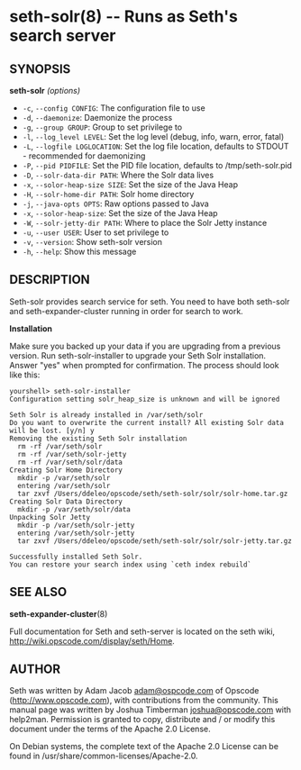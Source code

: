 seth-solr(8) -- Runs as Seth's search server
========================================

## SYNOPSIS

__seth-solr__ _(options)_

  * `-c`, `--config CONFIG`:
    The configuration file to use
  * `-d`, `--daemonize`:
    Daemonize the process
  * `-g`, `--group GROUP`:
    Group to set privilege to
  * `-l`, `--log_level LEVEL`:
    Set the log level (debug, info, warn, error, fatal)
  * `-L`, `--logfile LOGLOCATION`:
    Set the log file location, defaults to STDOUT - recommended for daemonizing
  * `-P`, `--pid PIDFILE`:
    Set the PID file location, defaults to /tmp/seth-solr.pid
  * `-D`, `--solr-data-dir PATH`:
    Where the Solr data lives
  * `-x`, `--solor-heap-size SIZE`:
    Set the size of the Java Heap
  * `-H`, `--solr-home-dir PATH`:
    Solr home directory
  * `-j`, `--java-opts OPTS`:
    Raw options passed to Java
  * `-x`, `--solor-heap-size`:
    Set the size of the Java Heap
  * `-W`, `--solr-jetty-dir PATH`:
    Where to place the Solr Jetty instance
  * `-u`, `--user USER`:
    User to set privilege to
  * `-v`, `--version`:
    Show seth-solr version
  * `-h`, `--help`:
    Show this message

## DESCRIPTION

Seth-solr provides search service for seth. You need to have both
seth-solr and seth-expander-cluster running in order for search to work.

__Installation__

Make sure you backed up your data if you are upgrading from a previous version.
Run seth-solr-installer to upgrade your Seth Solr installation. Answer "yes"
when prompted for confirmation. The process should look like this:

    yourshell> seth-solr-installer
    Configuration setting solr_heap_size is unknown and will be ignored

    Seth Solr is already installed in /var/seth/solr
    Do you want to overwrite the current install? All existing Solr data will be lost. [y/n] y
    Removing the existing Seth Solr installation
      rm -rf /var/seth/solr
      rm -rf /var/seth/solr-jetty
      rm -rf /var/seth/solr/data
    Creating Solr Home Directory
      mkdir -p /var/seth/solr
      entering /var/seth/solr
      tar zxvf /Users/ddeleo/opscode/seth/seth-solr/solr/solr-home.tar.gz
    Creating Solr Data Directory
      mkdir -p /var/seth/solr/data
    Unpacking Solr Jetty
      mkdir -p /var/seth/solr-jetty
      entering /var/seth/solr-jetty
      tar zxvf /Users/ddeleo/opscode/seth/seth-solr/solr/solr-jetty.tar.gz

    Successfully installed Seth Solr.
    You can restore your search index using `ceth index rebuild`

## SEE ALSO

__seth-expander-cluster__(8)

Full documentation for Seth and seth-server is located on the seth
wiki, http://wiki.opscode.com/display/seth/Home.

## AUTHOR

Seth was written by Adam Jacob <adam@ospcode.com> of Opscode
(http://www.opscode.com),  with contributions from the community.  This
manual page was written by Joshua Timberman  <joshua@opscode.com>  with
help2man.  Permission  is  granted  to copy, distribute and / or modify
this document under the terms of the Apache 2.0 License.

On Debian systems, the complete text of the Apache 2.0 License  can  be
found in /usr/share/common-licenses/Apache-2.0.
